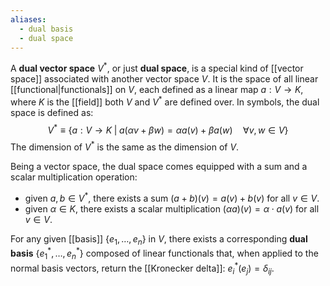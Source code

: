 ```yaml
---
aliases:
  - dual basis
  - dual space
---
```

A **dual vector space** $V^{*}$, or just **dual space**, is a special kind of [[vector space]] associated with another vector space $V$. It is the space of all linear [[functional|functionals]] on $V$, each defined as a linear map $a:V\to K$, where $K$ is the [[field]] both $V$ and $V^{*}$ are defined over. In symbols, the dual space is defined as:
$$V^{*}\equiv\{ a:V\to K\;|\; a(\alpha v+\beta w)=\alpha a(v)+\beta a(w)\quad\forall v,w\in V \}$$
The dimension of $V^{*}$ is the same as the dimension of $V$.

Being a vector space, the dual space comes equipped with a sum and a scalar multiplication operation:
- given $a,b\in V^{*}$, there exists a sum $(a+b)(v)=a(v)+b(v)$ for all $v\in V$.
- given $\alpha \in K$, there exists a scalar multiplication $(\alpha a)(v)=\alpha\cdot a(v)$ for all $v\in V$.

For any given [[basis]] $\{ e_{1},\ldots,e_{n} \}$ in $V$, there exists a corresponding **dual basis** $\{ e_{1}^{*},\ldots,e_{n}^{*} \}$ composed of linear functionals that, when applied to the normal basis vectors, return the [[Kronecker delta]]: $e^{*}_{i}(e_{j})=\delta_{ij}$.